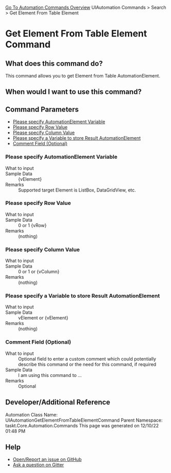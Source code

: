 <!--TITLE: Get Element From Table Element Command -->
<!-- SUBTITLE: a command in the UIAutomation Commands group. -->
[Go To Automation Commands Overview](/automation-commands.md)
UIAutomation Commands &gt; Search &gt; Get Element From Table Element


# Get Element From Table Element Command


## What does this command do?
This command allows you to get Element from Table AutomationElement.


## When would I want to use this command?



## Command Parameters
- [Please specify AutomationElement Variable](#param_0)
- [Please specify Row Value](#param_1)
- [Please specify Column Value](#param_2)
- [Please specify a Variable to store Result AutomationElement](#param_3)
- [Comment Field (Optional)](#param_4)


<a id="param_0"></a>
### Please specify AutomationElement Variable


<dl>
<dt>What to input</dt><dd></dd>
<dt>Sample Data</dt><dd>{vElement}</dd>
<dt>Remarks</dt><dd>Supported target Element is ListBox, DataGridView, etc.</dd>
</dl>




<a id="param_1"></a>
### Please specify Row Value


<dl>
<dt>What to input</dt><dd></dd>
<dt>Sample Data</dt><dd>0 or 1 {vRow}</dd>
<dt>Remarks</dt><dd>(nothing)</dd>
</dl>




<a id="param_2"></a>
### Please specify Column Value


<dl>
<dt>What to input</dt><dd></dd>
<dt>Sample Data</dt><dd>0 or 1 or {vColumn}</dd>
<dt>Remarks</dt><dd>(nothing)</dd>
</dl>




<a id="param_3"></a>
### Please specify a Variable to store Result AutomationElement


<dl>
<dt>What to input</dt><dd></dd>
<dt>Sample Data</dt><dd>vElement or {vElement}</dd>
<dt>Remarks</dt><dd>(nothing)</dd>
</dl>




<a id="param_4"></a>
### Comment Field (Optional)


<dl>
<dt>What to input</dt><dd>Optional field to enter a custom comment which could potentially describe this command or the need for this command, if required</dd>
<dt>Sample Data</dt><dd>I am using this command to ...</dd>
<dt>Remarks</dt><dd>Optional</dd>
</dl>




## Developer/Additional Reference
Automation Class Name: UIAutomationGetElementFromTableElementCommand
Parent Namespace: taskt.Core.Automation.Commands
This page was generated on 12/10/22 01:48 PM


## Help
- [Open/Report an issue on GitHub](https://github.com/rcktrncn/taskt/issues/new)
- [Ask a question on Gitter](https://gitter.im/taskt-rpa/Lobby)
